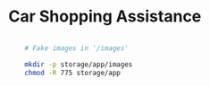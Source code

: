 # Car Shopping Assistance

```sh

    # Fake images in '/images'

    mkdir -p storage/app/images
    chmod -R 775 storage/app
```